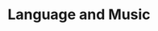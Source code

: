 ---
category: 'services'
title: 'Language and Music'
icon: 'map-marker-alt'
description: "I may be shy at times, but languages is what i do. I'm a native Spanish speaker, my English is fluent (beyond C1), my german is certified C1, and I'm getting my french back in check (last I looked I was near B1). Also, I've been playing the piano for a few years (yes, music is a language)."
---